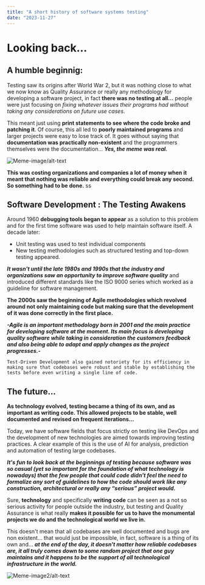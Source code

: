 ```yaml
---
title: "A short history of software systems testing"
date: "2023-11-27"
---
```


# Looking back...
## A humble beginnig:

Testing saw its origins after World War 2, but it was nothing close to what we now know as Quality Assurance or really any methodology for developing a software project, in fact __there was no testing at all…__ people were just focusing on *fixing whatever issues their programs had without taking any considerations on future use cases*. 

This meant just using __print statements to see where the code broke and patching it__. Of course, this all led to __poorly maintained programs__ and larger projects were easy to lose track of. It goes without saying that __documentation was practically non-existent__ and the programmers themselves were the documentation… __*Yes, the meme was real.*__

![Meme-image/alt-text](/images/documentation.jpeg "Meme")

__This was costing organizations and companies a lot of money when it meant that nothing was reliable and everything could break any second. So something had to be done.__
ss
## Software Development : The Testing Awakens
Around 1960 __debugging tools began to appear__ as a solution to this problem and for the first time software was used to help maintain software itself. A decade later:
- Unit testing was used to test individual components
- New testing methodologies such as structured testing and top-down testing appeared. 

__*It wasn't until the late 1980s and 1990s that the industry and organizations saw an opportunity to improve software quality*__ and introduced different standards like the  ISO 9000 series which worked as a guideline for software management. 


__The 2000s saw the beginning of Agile methodologies which revolved around not only maintaining code but making sure that the development of it was done correctly in the first place.__

__*-Agile is an important methodology born in 2001 and the main practice for developing software at the moment. Its main focus is developing quality software while taking in consideration the customers feedback and also being able to adapt and apply changes as the project progresses.-*__

    Test-Driven Development also gained notoriety for its efficiency in making sure that codebases were robust and stable by establishing the tests before even writing a single line of code. 

## The future...

__As technology evolved, testing became a thing of its own, and as important as writing code. 
This allowed projects to be stable, well documented and revised on frequent iterations…__

Today, we have software fields that focus strictly on testing like DevOps and the development of new technologies are aimed towards improving testing practices. A clear example of this is the use of AI for analysis, prediction and automation of testing large codebases. 

__*It's fun to look back at the beginnings of testing because software was so casual 
(yet so important for the foundation of what technology is nowadays) that the few people that could code didn't feel the need to formalize any sort of guidelines to how the code should work like any construction, architectural or really any “serious” project would.*__

Sure, __technology__ and specifically __writing code__ can be seen as a not so serious activity for people outside the industry, but testing and Quality Assurance is what really __makes it possible for us to have the monumental projects we do and the technological world we live in.__


This doesn't mean that all codebases are well documented and bugs are non existent… that would just be impossible, in fact, software is a thing of its own and... __*at the end of the day, it doesn't matter how reliable codebases are, it all truly comes down to some random project that one guy maintains and it happens to be the support of all technological infrastructure in the world.*__

![Meme-image2/alt-text](/images/reality.jpeg "Meme2")